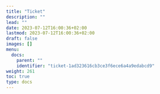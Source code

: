 ```yaml
---
title: "Ticket"
description: ""
lead: ""
date: 2023-07-12T16:00:36+02:00
lastmod: 2023-07-12T16:00:36+02:00
draft: false
images: []
menu:
  docs:
    parent: ""
    identifier: "ticket-1ad323616cb3ce3f6ece6a4a9edabcd9"
weight: 261
toc: true
type: docs
---
```

